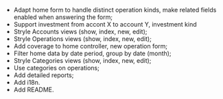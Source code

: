 - Adapt home form to handle distinct operation kinds, make related fields enabled when answering the form;
- Support investment from accont X to account Y, investment kind
- Stryle Accounts views (show, index, new, edit);
- Stryle Operations views (show, index, new, edit);
- Add coverage to home controller, new operation form;
- Filter home data by date period, group by date (month);
- Stryle Categories views (show, index, new, edit);
- Use categories on operations;
- Add detailed reports;
- Add i18n.
- Add README.
